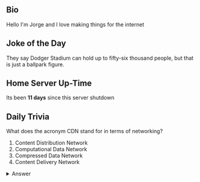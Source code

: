 ## Bio

Hello I'm Jorge and I love making things for the internet

## Joke of the Day

They say Dodger Stadium can hold up to fifty-six thousand people, but that is just a ballpark figure.

## Home Server Up-Time

Its been **11 days** since this server shutdown


## Daily Trivia

What does the acronym CDN stand for in terms of networking?
 1. Content Distribution Network
 2. Computational Data Network
 3. Compressed Data Network
 4. Content Delivery Network

<details>
  <summary>Answer</summary>
  Content Delivery Network
</details>
